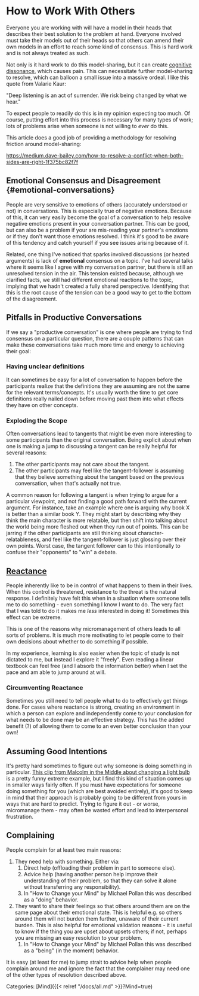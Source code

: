 # How to Work With Others

Everyone you are working with will have a model in their heads that describes
their best solution to the problem at hand.  Everyone involved must take their
models out of their heads so that others can amend their own models in an
effort to reach some kind of consensus.  This is hard work and is not always
treated as such.

Not only is it hard work to do this model-sharing, but it can create [cognitive
dissonance](https://en.wikipedia.org/wiki/Cognitive_dissonance), which causes
pain.  This can necessitate further model-sharing to resolve, which can balloon
a small issue into a massive ordeal.  I like this quote from Valarie Kaur:

   "Deep listening is an act of surrender. We risk being changed by what we hear."

To expect people to readily do this is in my opinion expecting too much.  Of
course, putting effort into this process is necessary for many types of work;
lots of problems arise when someone is not willing to *ever* do this.

This article does a good job of providing a methodology for resolving friction
around model-sharing:

https://medium.dave-bailey.com/how-to-resolve-a-conflict-when-both-sides-are-right-1f375bc82f7f


## Emotional Consensus and Disagreement {#emotional-conversations}

People are very sensitive to emotions of others (accurately understood or not)
in conversations. This is especially true of negative emotions. Because of
this, it can very easily become the goal of a conversation to help resolve
negative emotions present in your conversation partner. This can be good, but
can also be a problem if your are mis-reading your partner's emotions or if
they don't want those emotions resolved. I think it's good to be aware of this
tendency and catch yourself if you see issues arising because of it.

Related, one thing I've noticed that sparks involved discussions (or heated
arguments) is lack of **emotional** consensus on a topic. I've had several
talks where it seems like I agree with my conversation partner, but there is
still an unresolved tension in the air. This tension existed because, although
we clarified facts, we still had different emotional reactions to the topic,
implying that we hadn't created a fully shared perspective. Identifying that
this is the root cause of the tension can be a good way to get to the bottom of
the disagreement.


## Pitfalls in Productive Conversations

If we say a "productive conversation" is one where people are trying to find
consensus on a particular question, there are a couple patterns that can make
these conversations take much more time and energy to achieving their goal:

### Having unclear definitions

It can sometimes be easy for a lot of conversation to happen before the
participants realize that the definitions they are assuming are not the same
for the relevant terms/concepts. It's usually worth the time to get core
definitions really nailed down before moving past them into what effects they
have on other concepts.

### Exploding the Scope

Often conversations lead to tangents that might be even more interesting to
some participants than the original conversation. Being explicit about when
one is making a jump to discussing a tangent can be really helpful for several
reasons:

1. The other participants may not care about the tangent.
1. The other participants may feel like the tangent-follower is assuming that
   they believe something about the tangent based on the previous conversation,
   when that's actually not true. 

A common reason for following a tangent is when trying to argue for a
particular viewpoint, and not finding a good path forward with the current
argument. For instance, take an example where one is arguing why book X is
better than a similar book Y.  They might start by describing why they think
the main character is more relatable, but then shift into talking about the
world being more fleshed out when they run out of points. This can be jarring
if the other participants are still thinking about character-relatableness, and
feel like the tangent-follower is just glossing over their own points. Worst
case, the tangent follower can to this intentionally to confuse their
"opponents" to "win" a debate.


## [Reactance](https://en.wikipedia.org/wiki/Reactance_(psychology))

People inherently like to be in control of what happens to them in their lives.
When this control is threatened, resistance to the threat is the natural
response. I definitely have felt this when in a situation where someone tells
me to do something - even something I know I want to do. The very fact that I
was told to do it makes me _less_ interested in doing it! Sometimes this effect
can be extreme.

This is one of the reasons why micromanagement of others leads to all sorts of
problems. It is much more motivating to let people come to their own decisions
about whether to do something if possible. 

In my experience, learning is also easier when the topic of study is not
dictated to me, but instead I explore it "freely". Even reading a linear
textbook can feel free (and I absorb the information better) when I set the
pace and am able to jump around at will.

### Circumventing Reactance

Sometimes you still need to tell people what to do to effectively get things
done. For cases where reactance is strong, creating an environment in which a
person can explore and independently come to your conclusion for what needs to
be done may be an effective strategy. This has the added benefit (?) of
allowing them to come to an even better conclusion than your own!


## Assuming Good Intentions

It's pretty hard sometimes to figure out why someone is doing something in
particular.  [This clip from Malcolm in the Middle about changing a light
bulb](https://www.youtube.com/watch?v=AbSehcT19u0) is a pretty funny extreme
example, but I find this kind of situation comes up in smaller ways fairly
often. If you must have expectations for someone doing something for you (which
are best avoided entirely), it's good to keep in mind that their approach is
probably going to be different from yours in ways that are hard to predict.
Trying to figure it out - or worse, micromanage them - may often be wasted
effort and lead to interpersonal frustration.


## Complaining

People complain for at least two main reasons:

1. They need help with something.  Either via:
    1. Direct help (offloading their problem in part to someone else).
    1. Advice help (having another person help improve their understanding of
       their problem, so that they can solve it alone without transferring any
       responsibility).
    1. In "How to Change your Mind" by Michael Pollan this was described as a
       "doing" behavior.
1. They want to share their feelings so that others around them are on the same
   page about their emotional state.  This is helpful e.g. so others around
   them will not burden them further, unaware of their current burden.  This is
   also helpful for emotional validation reasons - it is useful to know if the
   thing you are upset about upsets others; if not, perhaps you are missing an
   easy resolution to your problem.
    1. In "How to Change your Mind" by Michael Pollan this was described as a
       "being" (in the moment) behavior.

It is easy (at least for me) to jump strait to advice help when people complain
around me and ignore the fact that the complainer may need one of the other
types of resolution described above.

Categories: [Mind]({{< relref "/docs/all.md" >}}?Mind=true)
